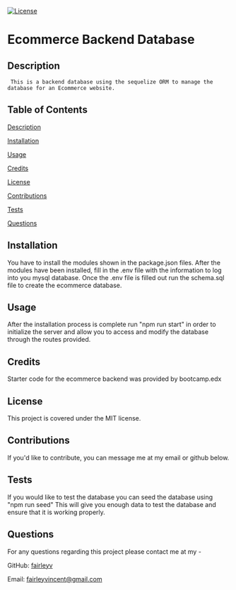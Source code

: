 [![License](https://img.shields.io/badge/License-MIT-yellow.svg)](https://opensource.org/licenses/MIT)

# Ecommerce Backend Database 

## Description 

	 This is a backend database using the sequelize ORM to manage the database for an Ecommerce website.  

## Table of Contents

  [Description](#description)

  [Installation](#installation)

  [Usage](#usage)

  [Credits](#credits)

  [License](#license)

  [Contributions](#contributions)

  [Tests](#tests)

  [Questions](#questions)
## Installation

You have to install the modules shown in the package.json files. After the modules have been installed, fill in the .env file with the information to log into you mysql database. Once the .env file is filled out run the schema.sql file to create the ecommerce database.  

## Usage 

After the installation process is complete run "npm run start" in order to initialize the server and allow you to access and modify the database through the routes provided. 

## Credits 

Starter code for the ecommerce backend was provided by bootcamp.edx 

## License 

This project is covered under the MIT license. 
 
## Contributions 

If you'd like to contribute, you can message me at my email or github below. 

## Tests 

If you would like to test the database you can seed the database using "npm run seed" This will give you enough data to test the database and ensure that it is working properly.

## Questions 

For any questions regarding this project please contact me at my -

GitHub: [fairleyv](https://github.com/fairleyv) 

Email: fairleyvincent@gmail.com
